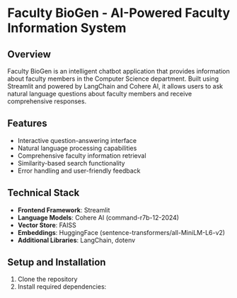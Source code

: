 # Faculty BioGen - AI-Powered Faculty Information System

## Overview
Faculty BioGen is an intelligent chatbot application that provides information about faculty members in the Computer Science department. Built using Streamlit and powered by LangChain and Cohere AI, it allows users to ask natural language questions about faculty members and receive comprehensive responses.

## Features
- Interactive question-answering interface
- Natural language processing capabilities
- Comprehensive faculty information retrieval
- Similarity-based search functionality
- Error handling and user-friendly feedback

## Technical Stack
- **Frontend Framework**: Streamlit
- **Language Models**: Cohere AI (command-r7b-12-2024)
- **Vector Store**: FAISS
- **Embeddings**: HuggingFace (sentence-transformers/all-MiniLM-L6-v2)
- **Additional Libraries**: LangChain, dotenv

## Setup and Installation
1. Clone the repository
2. Install required dependencies:
